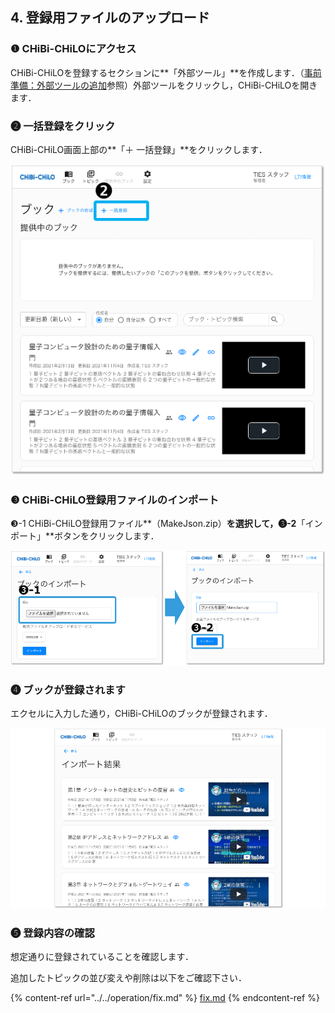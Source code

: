 ## 4. 登録用ファイルのアップロード

### ❶ CHiBi-CHiLOにアクセス

CHiBi-CHiLOを登録するセクションに**「外部ツール」**を作成します．（[事前準備：外部ツールの追加](../access.md)参照）外部ツールをクリックし，CHiBi-CHiLOを開きます．

### ❷ 一括登録をクリック

CHiBi-CHiLO画面上部の**「＋ 一括登録」**をクリックします．

![](<../../.gitbook/assets/image (175).png>)

### ❸ CHiBi-CHiLO登録用ファイルのインポート

❸-1 CHiBi-CHiLO登録用ファイル**（MakeJson.zip）**を選択して，❸-2**「インポート」**ボタンをクリックします．

![](<../../.gitbook/assets/image (177).png>)

### ❹ ブックが登録されます

エクセルに入力した通り，CHiBi-CHiLOのブックが登録されます．

![](<../../.gitbook/assets/image (154).png>)

### ❺ 登録内容の確認

想定通りに登録されていることを確認します．

追加したトピックの並び変えや削除は以下をご確認下さい．

{% content-ref url="../../operation/fix.md" %}
[fix.md](../../operation/fix.md)
{% endcontent-ref %}

